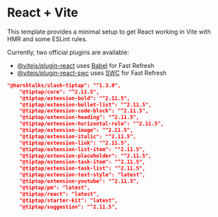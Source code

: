 # React + Vite

This template provides a minimal setup to get React working in Vite with HMR and some ESLint rules.

Currently, two official plugins are available:

- [@vitejs/plugin-react](https://github.com/vitejs/vite-plugin-react/blob/main/packages/plugin-react/README.md) uses [Babel](https://babeljs.io/) for Fast Refresh
- [@vitejs/plugin-react-swc](https://github.com/vitejs/vite-plugin-react-swc) uses [SWC](https://swc.rs/) for Fast Refresh

```json
"@harshtalks/slash-tiptap": "^1.3.0",
    "@tiptap/core": "^2.11.5",
    "@tiptap/extension-bold": "^2.11.5",
    "@tiptap/extension-bullet-list": "^2.11.5",
    "@tiptap/extension-code-block": "^2.11.5",
    "@tiptap/extension-heading": "^2.11.5",
    "@tiptap/extension-horizontal-rule": "^2.11.5",
    "@tiptap/extension-image": "^2.11.5",
    "@tiptap/extension-italic": "^2.11.5",
    "@tiptap/extension-link": "^2.11.5",
    "@tiptap/extension-list-item": "^2.11.5",
    "@tiptap/extension-placeholder": "^2.11.5",
    "@tiptap/extension-task-item": "^2.11.5",
    "@tiptap/extension-task-list": "^2.11.5",
    "@tiptap/extension-text-style": "latest",
    "@tiptap/extension-youtube": "^2.11.5",
    "@tiptap/pm": "latest",
    "@tiptap/react": "latest",
    "@tiptap/starter-kit": "latest",
    "@tiptap/suggestion": "^2.11.5",
```